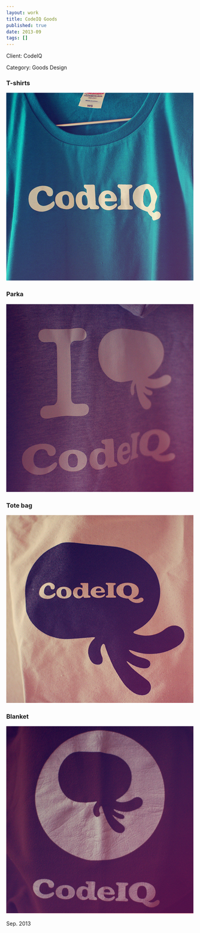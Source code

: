 ```yaml
---
layout: work
title: CodeIQ Goods
published: true
date: 2013-09
tags: []
---
```

Client: CodeIQ

Category: Goods Design

### T-shirts

![T-shirts](images/works/codeiq-goods/shirts-01.jpg)

### Parka

![Parka](images/works/codeiq-goods/parka-01.jpg)

### Tote bag

![Tote bag](images/works/codeiq-goods/tote-01.jpg)

### Blanket

![Blanket](images/works/codeiq-goods/blanket-01.jpg)

Sep. 2013